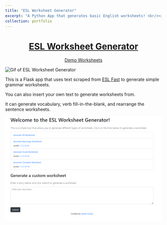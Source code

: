 ```yaml
---
title: "ESL Worksheet Generator"
excerpt: "A Python App that generates basic English worksheets! <br/><img src='/images/portfolio/esl/home.png' width='375' height='263'>"
collection: portfolio
---
```


<h1 align="center"><a href="https://github.com/AkeBoss-tech/ESL-Worksheet/">ESL Worksheet Generator</a></h1>

<p align="center"><a href="https://akeboss-tech.github.io/ESL-Worksheet/">Demo Worksheets</a></p>

![Gif of ESL Worksheet Generator](/images/portfolio/esl/working.gif)

This is a Flask app that uses text scraped from [ESL Fast](https://www.eslfast.com/) to generate simple grammar worksheets. 

You can also insert your own text to generate worksheets from. 

It can generate vocabulary, verb fill-in-the-blank, and rearrange the sentence worksheets.

![alt text](/images/portfolio/esl/home.png)
